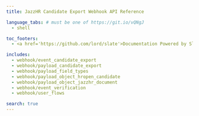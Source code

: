 ```yaml
---
title: JazzHR Candidate Export Webhook API Reference

language_tabs: # must be one of https://git.io/vQNgJ
  - shell

toc_footers:
  - <a href='https://github.com/lord/slate'>Documentation Powered by Slate</a>

includes:
  - webhook/event_candidate_export
  - webhook/payload_candidate_export
  - webhook/payload_field_types
  - webhook/payload_object_hropen_candidate
  - webhook/payload_object_jazzhr_document
  - webhook/event_verification
  - webhook/user_flows

search: true
---
```

